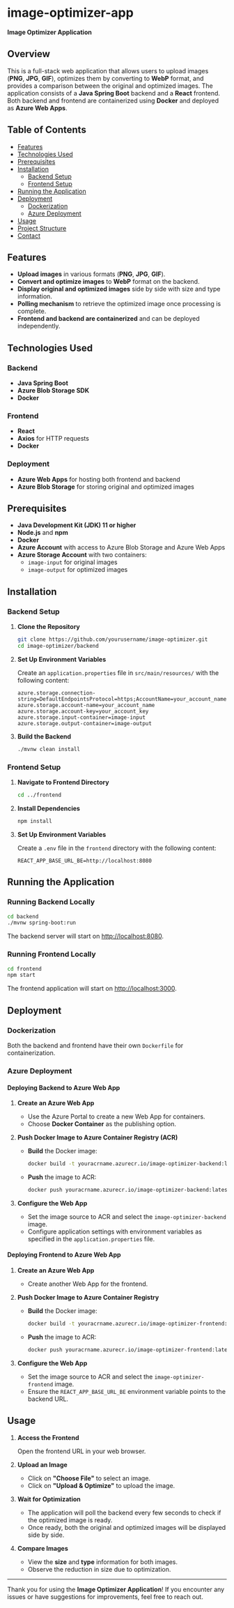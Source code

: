 # image-optimizer-app

**Image Optimizer Application**

## Overview

This is a full-stack web application that allows users to upload images (**PNG**, **JPG**, **GIF**), optimizes them by converting to **WebP** format, and provides a comparison between the original and optimized images.
The application consists of a **Java Spring Boot** backend and a **React** frontend. Both backend and frontend are containerized using **Docker** and deployed as **Azure Web Apps**.

## Table of Contents

- [Features](#features)
- [Technologies Used](#technologies-used)
- [Prerequisites](#prerequisites)
- [Installation](#installation)
  - [Backend Setup](#backend-setup)
  - [Frontend Setup](#frontend-setup)
- [Running the Application](#running-the-application)
- [Deployment](#deployment)
  - [Dockerization](#dockerization)
  - [Azure Deployment](#azure-deployment)
- [Usage](#usage)
- [Project Structure](#project-structure)
- [Contact](#contact)

## Features

- **Upload images** in various formats (**PNG**, **JPG**, **GIF**).
- **Convert and optimize images** to **WebP** format on the backend.
- **Display original and optimized images** side by side with size and type information.
- **Polling mechanism** to retrieve the optimized image once processing is complete.
- **Frontend and backend are containerized** and can be deployed independently.

## Technologies Used

### Backend

- **Java Spring Boot**
- **Azure Blob Storage SDK**
- **Docker**

### Frontend

- **React**
- **Axios** for HTTP requests
- **Docker**

### Deployment

- **Azure Web Apps** for hosting both frontend and backend
- **Azure Blob Storage** for storing original and optimized images

## Prerequisites

- **Java Development Kit (JDK) 11 or higher**
- **Node.js** and **npm**
- **Docker**
- **Azure Account** with access to Azure Blob Storage and Azure Web Apps
- **Azure Storage Account** with two containers:
  - `image-input` for original images
  - `image-output` for optimized images

## Installation

### Backend Setup

1. **Clone the Repository**

   ```bash
   git clone https://github.com/yourusername/image-optimizer.git
   cd image-optimizer/backend
   ```

2. **Set Up Environment Variables**

   Create an `application.properties` file in `src/main/resources/` with the following content:

   ```properties
   azure.storage.connection-string=DefaultEndpointsProtocol=https;AccountName=your_account_name;AccountKey=your_account_key;EndpointSuffix=core.windows.net
   azure.storage.account-name=your_account_name
   azure.storage.account-key=your_account_key
   azure.storage.input-container=image-input
   azure.storage.output-container=image-output
   ```

3. **Build the Backend**

   ```bash
   ./mvnw clean install
   ```

### Frontend Setup

1. **Navigate to Frontend Directory**

   ```bash
   cd ../frontend
   ```

2. **Install Dependencies**

   ```bash
   npm install
   ```

3. **Set Up Environment Variables**

   Create a `.env` file in the `frontend` directory with the following content:

   ```env
   REACT_APP_BASE_URL_BE=http://localhost:8080
   ```

## Running the Application

### Running Backend Locally

```bash
cd backend
./mvnw spring-boot:run
```

The backend server will start on [http://localhost:8080](http://localhost:8080).

### Running Frontend Locally

```bash
cd frontend
npm start
```

The frontend application will start on [http://localhost:3000](http://localhost:3000).

## Deployment

### Dockerization

Both the backend and frontend have their own `Dockerfile` for containerization.

### Azure Deployment

#### Deploying Backend to Azure Web App

1. **Create an Azure Web App**

   - Use the Azure Portal to create a new Web App for containers.
   - Choose **Docker Container** as the publishing option.

2. **Push Docker Image to Azure Container Registry (ACR)**

   - **Build** the Docker image:

     ```bash
     docker build -t youracrname.azurecr.io/image-optimizer-backend:latest .
     ```

   - **Push** the image to ACR:

     ```bash
     docker push youracrname.azurecr.io/image-optimizer-backend:latest
     ```

3. **Configure the Web App**

   - Set the image source to ACR and select the `image-optimizer-backend` image.
   - Configure application settings with environment variables as specified in the `application.properties` file.

#### Deploying Frontend to Azure Web App

1. **Create an Azure Web App**

   - Create another Web App for the frontend.

2. **Push Docker Image to Azure Container Registry**

   - **Build** the Docker image:

     ```bash
     docker build -t youracrname.azurecr.io/image-optimizer-frontend:latest .
     ```

   - **Push** the image to ACR:

     ```bash
     docker push youracrname.azurecr.io/image-optimizer-frontend:latest
     ```

3. **Configure the Web App**

   - Set the image source to ACR and select the `image-optimizer-frontend` image.
   - Ensure the `REACT_APP_BASE_URL_BE` environment variable points to the backend URL.

## Usage

1. **Access the Frontend**

   Open the frontend URL in your web browser.

2. **Upload an Image**

   - Click on **"Choose File"** to select an image.
   - Click on **"Upload & Optimize"** to upload the image.

3. **Wait for Optimization**

   - The application will poll the backend every few seconds to check if the optimized image is ready.
   - Once ready, both the original and optimized images will be displayed side by side.

4. **Compare Images**

   - View the **size** and **type** information for both images.
   - Observe the reduction in size due to optimization.

---

Thank you for using the **Image Optimizer Application**! If you encounter any issues or have suggestions for improvements, feel free to reach out.
